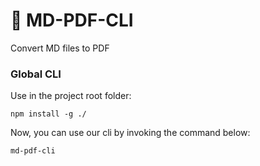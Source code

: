 # 📕 MD-PDF-CLI

Convert MD files to PDF

### Global CLI

Use in the project root folder:

```
npm install -g ./
```

Now, you can use our cli by invoking the command below:

```
md-pdf-cli
```
